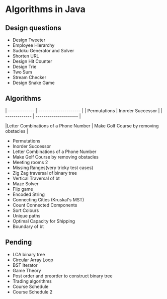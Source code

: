 # Algorithms in Java
## Design questions
* Design Tweeter
* Employee Hierarchy
* Sudoku Generator and Solver
* Shorten URL
* Design Hit Counter
* Design Trie
* Two Sum
* Stream Checker
* Design Snake Game
## Algorithms
| ------------- | --------------------- |
| Permutations  | Inorder Successor     |
| ------------- | --------------------- |


|Letter Combinations of a Phone Number | Make Golf Course by removing obstacles |

* Permutations
* Inorder Successor
* Letter Combinations of a Phone Number
* Make Golf Course by removing obstacles
* Meeting rooms 2
* Missing Ranges(very tricky test cases)
* Zig Zag traversal of binary tree
* Vertical Traversal of bt
* Maze Solver
* Flip game 
* Encoded String
* Connecting Cities (Kruskal's MST)
* Count Connected Components
* Sort Colours
* Unique paths
* Optimal Capacity for Shipping
* Boundary of bt
## Pending
* LCA binary tree
* Circular Array Loop
* BST Iterator
* Game Theory
* Post order and preorder to construct binary tree
* Trading algorithms
* Course Schedule
* Course Schedule 2


